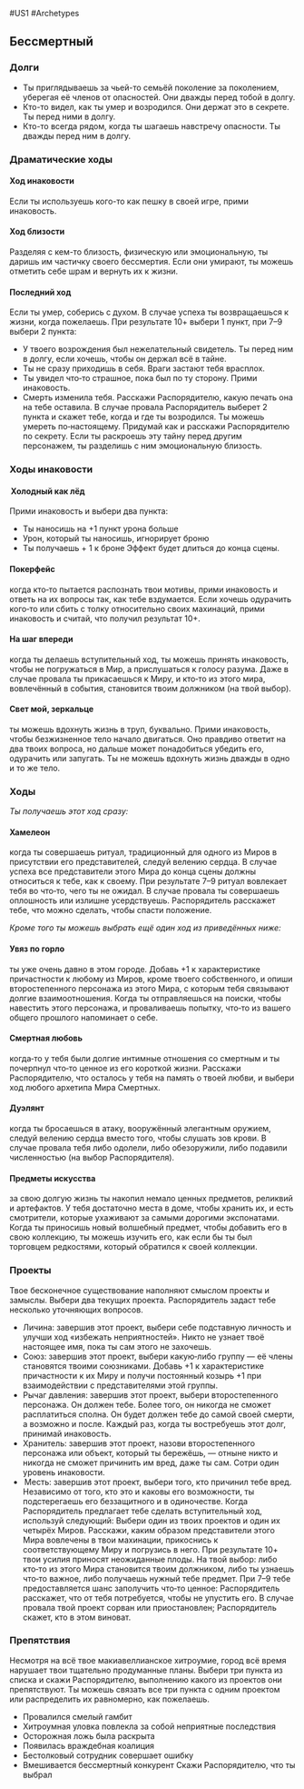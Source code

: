 #US1 #Archetypes

## Бессмертный

### Долги
- Ты приглядываешь за чьей-то семьёй поколение за поколением, уберегая её членов от опасностей. Они дважды перед тобой в долгу. 
- Кто-то видел, как ты умер и возродился. Они держат это в секрете. Ты перед ними в долгу. 
- Кто-то всегда рядом, когда ты шагаешь навстречу опасности. Ты дважды перед ним в долгу.


### Драматические ходы
#### Ход инаковости 
Если ты используешь кого-то как пешку в своей игре, прими инаковость.

#### Ход близости
Разделяя с кем-то близость, физическую или эмоциональную, ты даришь им частичку своего бессмертия. Если они умирают, ты можешь отметить себе шрам и вернуть их к жизни.

#### Последний ход
Если ты умер, соберись с  духом. 
В  случае успеха ты возвращаешься к  жизни, когда пожелаешь.
При  результате 10+ выбери 1 пункт, при 7–9 выбери 2 пункта: 
- У твоего возрождения был нежелательный свидетель. Ты перед ним в долгу, если хочешь, чтобы он держал всё в тайне. 
- Ты не сразу приходишь в себя. Враги застают тебя врасплох. 
- Ты увидел что‑то страшное, пока был по ту сторону. Прими инаковость. 
- Смерть изменила тебя. Расскажи Распорядителю, какую печать она на тебе оставила.
В  случае провала Распорядитель выберет 2 пункта и  скажет тебе, когда и где ты возродился. Ты можешь умереть по‑настоящему. Придумай как и расскажи Распорядителю по  секрету. Если ты раскроешь эту тайну перед другим персонажем, ты разделишь с ним эмоциональную близость.

### Ходы инаковости
####  Холодный как лёд
Прими инаковость и выбери два пункта: 
- Ты наносишь на +1 пункт урона больше 
- Урон, который ты наносишь, игнорирует броню 
- Ты получаешь + 1 к броне
Эффект будет длиться до конца сцены. 

#### Покерфейс
когда кто‑то пытается распознать твои мотивы, прими инаковость и ответь на их вопросы так, как тебе вздумается. Если хочешь одурачить кого‑то или сбить с толку относительно своих махинаций, прими инаковость и считай, что получил результат 10+. 

#### На шаг впереди
когда ты делаешь вступительный ход, ты можешь принять инаковость, чтобы не погружаться в Мир, а прислушаться к голосу разума. Даже в случае провала ты прикасаешься к Миру, и кто‑то из этого мира, вовлечённый в события, становится твоим должником (на твой выбор). 

#### Свет мой, зеркальце
ты можешь вдохнуть жизнь в труп, буквально. Прими инаковость, чтобы безжизненное тело начало двигаться. Оно правдиво ответит на два твоих вопроса, но дальше может понадобиться убедить его, одурачить или запугать. Ты не можешь вдохнуть жизнь дважды в одно и то же тело.


### Ходы
*Ты получаешь этот ход сразу:*
#### Хамелеон
когда ты совершаешь ритуал, традиционный для одного из Миров в присутствии его представителей, следуй велению сердца. В случае успеха все представители этого Мира до конца сцены должны относиться к тебе, как к своему. При результате 7–9 ритуал вовлекает тебя во что‑то, чего ты не ожидал. В случае провала ты совершаешь оплошность или излишне усердствуешь. Распорядитель расскажет тебе, что можно сделать, чтобы спасти положение. 

*Кроме того ты можешь выбрать ещё один ход из приведённых ниже:*
#### Увяз по горло
ты уже очень давно в этом городе. Добавь +1 к характеристике причастности к любому из Миров, кроме твоего собственного, и опиши второстепенного персонажа из этого Мира, с которым тебя связывают долгие взаимоотношения. Когда ты отправляешься на поиски, чтобы навестить этого персонажа, и проваливаешь попытку, что‑то из вашего общего прошлого напоминает о себе. 

#### Смертная любовь
когда‑то у тебя были долгие интимные отношения со смертным и ты почерпнул что‑то ценное из его короткой жизни. Расскажи Распорядителю, что осталось у тебя на память о твоей любви, и выбери ход любого архетипа Мира Смертных. 

#### Дуэлянт
когда ты бросаешься в атаку, вооружённый элегантным оружием, следуй велению сердца вместо того, чтобы слушать зов крови. В случае провала тебя либо одолели, либо обезоружили, либо подавили численностью (на выбор Распорядителя). 

#### Предметы искусства
за свою долгую жизнь ты накопил немало ценных предметов, реликвий и артефактов. У тебя достаточно места в доме, чтобы хранить их, и есть смотрители, которые ухаживают за самыми дорогими экспонатами. Когда ты приносишь новый волшебный предмет, чтобы добавить его в свою коллекцию, ты можешь изучить его, как если бы ты был торговцем редкостями, который обратился к своей коллекции.

### Проекты
Твое бесконечное существование наполняют смыслом проекты и замыслы. Выбери два текущих проекта. Распорядитель задаст тебе несколько уточняющих вопросов. 
- Личина: завершив этот проект, выбери себе подставную личность и улучши ход «избежать неприятностей». Никто не узнает твоё настоящее имя, пока ты сам этого не захочешь. 
- Союз: завершив этот проект, выбери какую‑либо группу — её члены становятся твоими союзниками. Добавь +1 к характеристике причастности к их Миру и получи постоянный козырь +1 при взаимодействии с представителями этой группы. 
- Рычаг давления: завершив этот проект, выбери второстепенного персонажа. Он должен тебе. Более того, он никогда не сможет расплатиться сполна. Он будет должен тебе до самой своей смерти, а возможно и после. Каждый раз, когда ты востребуешь этот долг, принимай инаковость. 
- Хранитель: завершив этот проект, назови второстепенного персонажа или объект, который ты бережёшь, — отныне никто и никогда не сможет причинить им вред, даже ты сам. Сотри один уровень инаковости. 
-  Месть: завершив этот проект, выбери того, кто причинил тебе вред. Независимо от того, кто это и каковы его возможности, ты подстерегаешь его беззащитного и в одиночестве.
Когда Распорядитель предлагает тебе сделать вступительный ход, используй следующий: 
Выбери один из твоих проектов и один их четырёх Миров. Расскажи, каким образом представители этого Мира вовлечены в  твои махинации, прикоснись к  соответствующему Миру и  погрузись в  него. При  результате 10+ твои усилия приносят неожиданные плоды. На  твой выбор: либо кто‑то  из  этого Мира становится твоим должником, либо ты узнаешь что‑то важное, либо получаешь нужный тебе предмет. При 7–9 тебе предоставляется шанс заполучить что‑то ценное: Распорядитель расскажет, что от тебя потребуется, чтобы не упустить его. В  случае провала твой проект сорван или  приостановлен; Распорядитель скажет, кто в этом виноват. 

### Препятствия
Несмотря на всё твое макиавеллианское хитроумие, город всё время нарушает твои тщательно продуманные планы. Выбери три пункта из  списка и  скажи Распорядителю, выполнению какого из  проектов они препятствуют. Ты можешь связать все три пункта с одним проектом или распределить их равномерно, как пожелаешь. 
- Провалился смелый гамбит 
- Хитроумная уловка повлекла за собой неприятные последствия 
- Осторожная ложь была раскрыта 
- Появилась враждебная коалиция 
- Бестолковый сотрудник совершает ошибку 
- Вмешивается бессмертный конкурент
Скажи Распорядителю, что ты выбрал